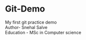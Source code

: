 # Git-Demo
My first git practice demo
<br>
Author- Snehal Salve
<br>
Education - MSc in Computer science
